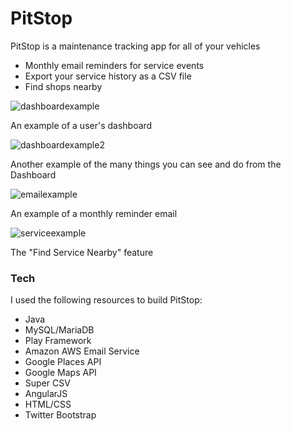 # PitStop

PitStop is a maintenance tracking app for all of your vehicles

  - Monthly email reminders for service events
  - Export your service history as a CSV file
  - Find shops nearby
  
![dashboardexample](https://user-images.githubusercontent.com/24253287/28283602-ca629988-6af3-11e7-83fa-d5d037313656.JPG)

An example of a user's dashboard

![dashboardexample2](https://user-images.githubusercontent.com/24253287/28337043-e9729cd4-6bc9-11e7-9afc-503dcdbd51b6.JPG)

Another example of the many things you can see and do from the Dashboard

![emailexample](https://user-images.githubusercontent.com/24253287/28281545-1ac8ff54-6aed-11e7-8080-8710eab9bc6c.JPG)

An example of a monthly reminder email

![serviceexample](https://user-images.githubusercontent.com/24253287/28282970-e83cba4e-6af1-11e7-959b-6a8463230825.JPG)

The "Find Service Nearby" feature

### Tech
I used the following resources to build PitStop:

* Java
* MySQL/MariaDB
* Play Framework
* Amazon AWS Email Service
* Google Places API
* Google Maps API
* Super CSV
* AngularJS
* HTML/CSS
* Twitter Bootstrap
